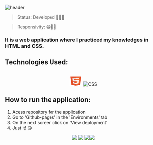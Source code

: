 ![header](https://cdn.discordapp.com/attachments/947910673470480397/985022381653381140/Laranja_e_Branco_Divertido_Apresentacao_Animada_sobre_Namoro.png)

> Status: Developed 🙅🏾‍♂️


> Responsivity: 😁👌🏽

### It is a web application where I practiced my knowledges in HTML and CSS.

## Technologies Used:

 <div display:"inline-block" align="center"><br>
  <img align="justify" alt="HTML" height="30" width="40" src="https://raw.githubusercontent.com/devicons/devicon/master/icons/html5/html5-original.svg">
  <img align="justify" alt="CSS" height="30" src="https://img.shields.io/badge/CSS3-1572B6?style=for-the-badge&logo=css3&logoColor=white">
</div>

## How to run the application:

1) Acess repository for the application
2) Go to 'Github-pages' in the 'Environments' tab
3) On the next screen click on 'View deployment'
4) Just it! 🙃

<div align="center" display="inline-block">
 <a href="https://www.instagram.com/saints.miguel" target="_blank"><img src="https://img.shields.io/badge/-Instagram-%23E4405F?style=for-the-badge&logo=instagram&logoColor=white" target="_blank"></a>
 <a href="https://www.linkedin.com/in/miguel-santos-vital-73221822b" target="_blank"><img src="https://img.shields.io/badge/-LinkedIn-%230077B5?style=for-the-badge&logo=linkedin&logoColor=white" target="_blank"></a>
 <a href = "mailto:vital.miguelsantos@gmail.com"><img src="https://img.shields.io/badge/-Gmail-%23333?style=for-the-badge&logo=gmail&logoColor=white" target="_blank
 </a>
<a href="." target="_blank"><img src="https://img.shields.io/badge/website-000000?style=for-the-badge&logo=About.me&logoColor=white" target="_blank"></a>
</div>
 
